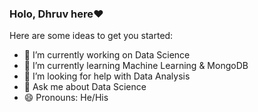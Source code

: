 ### Holo, Dhruv here❤



Here are some ideas to get you started:

- 🔭 I’m currently working on Data Science
- 🌱 I’m currently learning Machine Learning & MongoDB
- 🤔 I’m looking for help with Data Analysis
- 💬 Ask me about Data Science
- 😄 Pronouns: He/His

